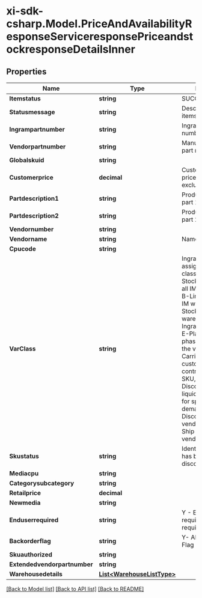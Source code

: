 # xi-sdk-csharp.Model.PriceAndAvailabilityResponseServiceresponsePriceandstockresponseDetailsInner

## Properties

Name | Type | Description | Notes
------------ | ------------- | ------------- | -------------
**Itemstatus** | **string** | SUCCESS or FAILED | [optional] 
**Statusmessage** | **string** | Description of itemstatus | [optional] 
**Ingrampartnumber** | **string** | Ingram Micro part number | [optional] 
**Vendorpartnumber** | **string** | Manufacturer/Vendor part number | [optional] 
**Globalskuid** | **string** |  | [optional] 
**Customerprice** | **decimal** | Customer specific price for the product, excluding taxes | [optional] 
**Partdescription1** | **string** | Product description part 1 | [optional] 
**Partdescription2** | **string** | Product description part 2 | [optional] 
**Vendornumber** | **string** |  | [optional] 
**Vendorname** | **string** | Name of the vendor | [optional] 
**Cpucode** | **string** |  | [optional] 
**VarClass** | **string** | Ingram Micro assigned product classification -  A-Stocked product in all IM warehouses, B-Limited stock in IM warehouses, C-Stocked in fewer wareshouses, D-Ingram discontinued, E-Planned to be phased out as per the vendor, F-Carried for specific customer as per the contract, N-New SKU, O-Discontinued to be liquidated, S-Order for specialized demand, V-Discontinued by vendor, X-Direct Ship products from vendor | [optional] 
**Skustatus** | **string** | Identifies if the SKU has been discontinued. | [optional] 
**Mediacpu** | **string** |  | [optional] 
**Categorysubcategory** | **string** |  | [optional] 
**Retailprice** | **decimal** |  | [optional] 
**Newmedia** | **string** |  | [optional] 
**Enduserrequired** | **string** | Y - End user required N - Not required End user | [optional] 
**Backorderflag** | **string** | Y- Allow Backorder Flag N- Not allowed | [optional] 
**Skuauthorized** | **string** |  | [optional] 
**Extendedvendorpartnumber** | **string** |  | [optional] 
**Warehousedetails** | [**List&lt;WarehouseListType&gt;**](WarehouseListType.md) |  | [optional] 

[[Back to Model list]](../README.md#documentation-for-models) [[Back to API list]](../README.md#documentation-for-api-endpoints) [[Back to README]](../README.md)

